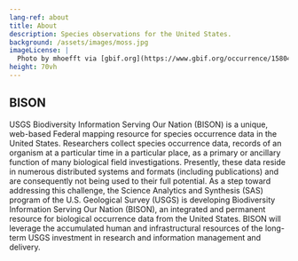 ```yaml
---
lang-ref: about
title: About
description: Species observations for the United States.
background: /assets/images/moss.jpg
imageLicense: |
  Photo by mhoefft via [gbif.org](https://www.gbif.org/occurrence/1580487687)
height: 70vh
---
```


## BISON

USGS Biodiversity Information Serving Our Nation (BISON) is a unique, web-based Federal mapping resource for species occurrence data in the United States. Researchers collect species occurrence data, records of an organism at a particular time in a particular place, as a primary or ancillary function of many biological field investigations. Presently, these data reside in numerous distributed systems and formats (including publications) and are consequently not being used to their full potential. As a step toward addressing this challenge, the Science Analytics and Synthesis (SAS) program of the U.S. Geological Survey (USGS) is developing Biodiversity Information Serving Our Nation (BISON), an integrated and permanent resource for biological occurrence data from the United States. BISON will leverage the accumulated human and infrastructural resources of the long-term USGS investment in research and information management and delivery. 